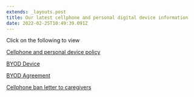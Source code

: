 ```yaml
---
extends: _layouts.post
title: Our latest cellphone and personal digital device information
date: 2022-02-25T10:49:39.091Z
---
```

Click on the following to view

[Cellphone and personal device policy](https://res.cloudinary.com/ruapehu-college/image/upload/v1712196740/Cellphone_and_personal_device_policy_zwln33.pdf)

[BYOD Device](https://res.cloudinary.com/ruapehu-college/image/upload/v1712196740/Appendix_A_-_BYOD_vki03g.pdf)

[BYOD Agreement](https://res.cloudinary.com/ruapehu-college/image/upload/v1712196740/Appendix_B_-_BYOD_Agreement_m0caha.pdf)

[Cellphone ban letter to caregivers](https://res.cloudinary.com/ruapehu-college/image/upload/v1712196740/Cellphone_ban_letter_to_caregivers_yvyvp7.pdf)

